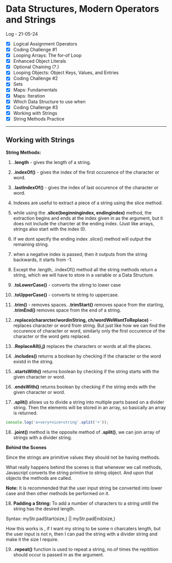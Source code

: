 # Data Structures, Modern Operators and Strings

Log - 21-05-24

- [x] Logical Assignment Operators
- [x] Coding Challenge #1
- [x] Looping Arrays: The for-of Loop
- [x] Enhanced Object Literals
- [x] Optional Chaining (?.)
- [x] Looping Objects: Object Keys, Values, and Entries
- [x] Coding Challenge #2
- [x] Sets
- [x] Maps: Fundamentals
- [x] Maps: Iteration
- [x] Which Data Structure to use when
- [x] Coding Challenge #3
- [x] Working with Strings
- [x] String Methods Practice

---

## Working with Strings

**String Methods:**

1. **.length** - gives the length of a string.

2. **.indexOf()** - gives the index of the first occurence of the character or word.

3. **.lastIndexOf()** - gives the index of last occurence of the character or word.

4. Indexes are useful to extract a piece of a string using the slice method.

5. while using the **.slice(beginningindex, endingindex)** method, the extraction begins and ends at the index given in as the argument, but it does not include the charcter at the ending index. (Just like arrays, strings also start with the index 0).

6. If we dont specify the ending index .slice() method will output the remaining string.

7. when a negative index is passed, then it outputs from the string backwards, it starts from -1.

8. Except the .length, .indexOf() method all the string methods return a string, which we will have to store in a variable or a Data Structure.

9. **.toLowerCase()** - converts the stirng to lower case

10. **.toUpperCase()** - converts te string to uppercase.

11. **.trim()** - removes spaces. **.trimStart()** removes space from the starting, **.trimEnd()** removes space from the end of a string.

12. **.replace(chararcter/wordinString, ch/wordWeWantToReplace)** - replaces character or word from string. But just like how we can find the occurence of character or word, similarly only the first occurence of the character or the word gets replaced.

13. **.ReplaceAll(i,j)** replaces the characters or words at all the places.

14. **.includes()** returns a boolean by checking if the character or the word existd in the string.

15. **.startsWith()** returns boolean by checking if the string starts with the given character or word.

16. **.endsWith()** returns boolean by checking if the string ends with the given character or word.

17. **.split()** allows us to divide a string into multiple parts based on a divider string. Then the elements will be stored in an array, so basically an array is returned.

```js
console.log('a+very+nice+string'.split('+'));
```

18. **.joint()** method is the opposite method of **.split()**, we can join array of strings with a divider string.

**Behind the Scenes**

Since the strings are primitive values they should not be having methods.

What really happens behind the scenes is that whenever we call methods, Javascript converts the string primitive to string object. And upon that objects the methods are called.

**Note:** It is recommended that the user input string be converted into lower case and then other methods be performed on it.

18. **Padding a String:** To add a number of characters to a string untill the string has the desired length.

Syntax: myStr.padStart(size,<dividerstring>) || myStr.padEnd(size,<dividerstring>)

How this works is , if I want my string to be some n charcaters length, but the user input is not n, then I can pad the string with a divider string and make it the size I require.

19. **.repeat()** function is used to repeat a string, no.of times the repitition should occur is passed in as the argument.
